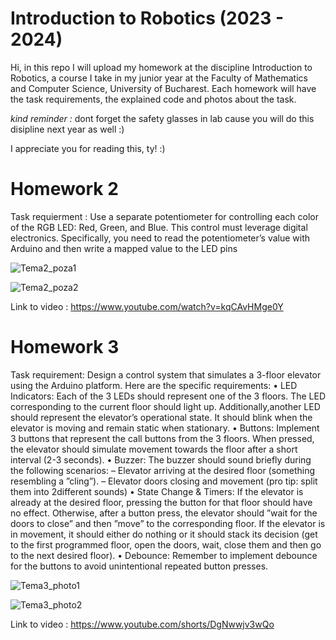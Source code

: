 # Introduction to Robotics (2023 - 2024)

 Hi, in this repo I will upload my homework at the discipline Introduction to Robotics, a course I take in my junior year at the Faculty of Mathematics and Computer Science, University of Bucharest. Each homework will have the task requirements, the explained code and photos about the task.

 *kind reminder :* dont forget the safety glasses in lab cause you will do this disipline next year as well :)

 I appreciate you for reading this, ty! :)

 # Homework 2

 Task requierment :
  Use a separate potentiometer for controlling each color of the RGB LED: Red, Green, and Blue. This control must leverage digital electronics. Specifically, you need to read the potentiometer’s value with Arduino and then write a mapped value to the LED pins
  
  ![Tema2_poza1](https://github.com/Beselinho/IntroductionToRobotics/assets/116555068/7f217cf9-5b60-4031-8cd1-a6ef086889bd)
  
  ![Tema2_poza2](https://github.com/Beselinho/IntroductionToRobotics/assets/116555068/8bbebcd6-762a-4967-b5c2-3d24ea20cb12)

  
  Link to video : https://www.youtube.com/watch?v=kqCAvHMge0Y

  # Homework 3

  Task requirement:
   Design a control system that simulates a 3-floor elevator using the Arduino
platform. Here are the specific requirements:
• LED Indicators: Each of the 3 LEDs should represent one of the 3 floors. The LED corresponding to the current floor should light up. Additionally,another LED should represent the elevator’s operational state. It should blink when the elevator is moving and remain static when stationary.
• Buttons: Implement 3 buttons that represent the call buttons from the 3 floors. When pressed, the elevator should simulate movement towards the floor after a short interval (2-3 seconds).
• Buzzer: The buzzer should sound briefly during the following scenarios:
– Elevator arriving at the desired floor (something resembling a ”cling”).
– Elevator doors closing and movement (pro tip: split them into 2different sounds)
• State Change & Timers: If the elevator is already at the desired floor, pressing the button for that floor should have no effect. Otherwise, after a button press, the elevator should ”wait for the doors to close” and then ”move” to the corresponding floor. If the elevator is in movement, it should either do nothing or it should stack its decision (get to the first programmed floor, open the doors, wait, close them and then go to the next desired floor).
• Debounce: Remember to implement debounce for the buttons to avoid unintentional repeated button presses.

![Tema3_photo1](https://github.com/Beselinho/IntroductionToRobotics/assets/116555068/d8792c7a-09bb-463f-85e5-1e81549de18c)

![Tema3_photo2](https://github.com/Beselinho/IntroductionToRobotics/assets/116555068/4e5b5f6f-5f66-4e97-b8e9-ce903728b340)

Link to video : https://www.youtube.com/shorts/DgNwwjv3wQo


